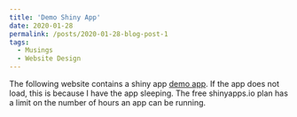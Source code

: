 ```yaml
---
title: 'Demo Shiny App'
date: 2020-01-28
permalink: /posts/2020-01-28-blog-post-1
tags:
  - Musings
  - Website Design
---
```


The following website contains a shiny app [demo app](https://dcintron.shinyapps.io/regression-examples/). If the app does not load, this is because I have the app sleeping. The free shinyapps.io plan has a limit on the number of hours an app can be running. 

